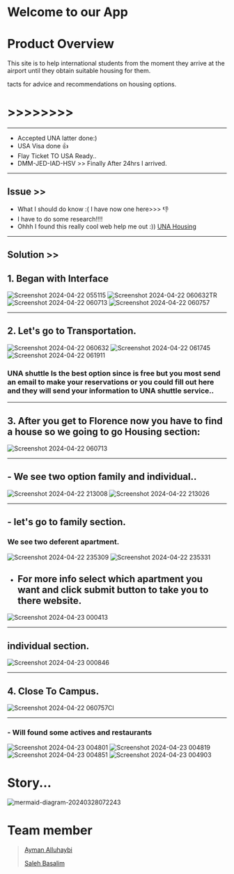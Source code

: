 # Welcome to our App

# Product Overview
This site is to help international students from the moment they arrive at the airport until they obtain suitable housing for them.

tacts for advice and recommendations on housing options.



# >>>>>>>>

***

* Accepted UNA latter done:)
* USA Visa done 👍 
* Flay Ticket TO USA Ready..
* DMM-JED-IAD-HSV >> Finally  After 24hrs I arrived.

***
## Issue >>
* What I should do know :( I have now one here>>> 👎
* I have to do some research!!!!
*  Ohhh I found this really cool web help me out :))
[UNA Housing](https://github.com/aalluhaybi1/Sturdy-Train-Team7)

***

## Solution >>
## 1. Began with Interface 
![Screenshot 2024-04-22 055115](https://github.com/aalluhaybi1/Sturdy-Train-Team7/assets/156353463/657cfb86-fcf0-4db7-83d0-de4d3a59e047)
![Screenshot 2024-04-22 060632TR](https://github.com/aalluhaybi1/Sturdy-Train-Team7/assets/156353463/a138c1c3-bb89-40e4-ae8d-934c66551fe6)
![Screenshot 2024-04-22 060713](https://github.com/aalluhaybi1/Sturdy-Train-Team7/assets/156353463/5b4becb7-63d5-493a-a409-4cdc10e6d13d)
![Screenshot 2024-04-22 060757](https://github.com/aalluhaybi1/Sturdy-Train-Team7/assets/156353463/e3f3de40-a537-4226-8159-942e8759fe38)
***


## 2. Let's go to Transportation.
![Screenshot 2024-04-22 060632](https://github.com/aalluhaybi1/Sturdy-Train-Team7/assets/156353463/d4dad4d1-c97a-4f31-96fc-2ebf1c28bf97)
![Screenshot 2024-04-22 061745](https://github.com/aalluhaybi1/Sturdy-Train-Team7/assets/156353463/d0966893-5b00-4d6f-91c1-4e0f6e61f36d)
![Screenshot 2024-04-22 061911](https://github.com/aalluhaybi1/Sturdy-Train-Team7/assets/156353463/485b297c-69be-498b-8ba9-4b920c806cfb)
### UNA shuttle Is the best option since is free but you most send an email to make your reservations or you could fill out here and they will send your information to UNA shuttle service..

***

## 3. After you get to Florence now you have to find a house so we going to go Housing section: 
![Screenshot 2024-04-22 060713](https://github.com/aalluhaybi1/Sturdy-Train-Team7/assets/156353463/662e07f4-6bcb-4fc6-84ab-d74e6c829f8e)

***

## - We see two option family and individual..
![Screenshot 2024-04-22 213008](https://github.com/aalluhaybi1/Sturdy-Train-Team7/assets/156353463/67f7dfcf-645a-4bb6-8667-9d45d9d545ed)
![Screenshot 2024-04-22 213026](https://github.com/aalluhaybi1/Sturdy-Train-Team7/assets/156353463/93705bc6-491b-4f57-844d-4456e3992acd)

***

## - let's go to family section.
### We see two deferent apartment.
![Screenshot 2024-04-22 235309](https://github.com/aalluhaybi1/Sturdy-Train-Team7/assets/156353463/d0c8d40c-e254-4ea6-a28a-4f125efc1f3b)
![Screenshot 2024-04-22 235331](https://github.com/aalluhaybi1/Sturdy-Train-Team7/assets/156353463/11cf1b94-a6ec-4c3c-a7af-e1c073bfc71f)
- ## For more info select which apartment you want and click submit button to take you to there website. 
![Screenshot 2024-04-23 000413](https://github.com/aalluhaybi1/Sturdy-Train-Team7/assets/156353463/9a440c67-00fd-4f05-8ada-e09ed45afb5d)

***
## individual section.
![Screenshot 2024-04-23 000846](https://github.com/aalluhaybi1/Sturdy-Train-Team7/assets/156353463/9314b934-eaa1-4274-a93e-d235ab681f06)

***

## 4. Close To Campus.
![Screenshot 2024-04-22 060757Cl](https://github.com/aalluhaybi1/Sturdy-Train-Team7/assets/156353463/a4d339f0-fb73-4fdc-a3c5-052c7b0834a1)

***
### - Will found some actives and restaurants
![Screenshot 2024-04-23 004801](https://github.com/aalluhaybi1/Sturdy-Train-Team7/assets/156353463/af91e6dc-4e3a-45a8-b144-1064c97f32e9)
![Screenshot 2024-04-23 004819](https://github.com/aalluhaybi1/Sturdy-Train-Team7/assets/156353463/e820b571-7fbf-4bea-b3db-0a3206704189)
![Screenshot 2024-04-23 004851](https://github.com/aalluhaybi1/Sturdy-Train-Team7/assets/156353463/943cff88-5cf9-4408-b22f-6769ac89013f)
![Screenshot 2024-04-23 004903](https://github.com/aalluhaybi1/Sturdy-Train-Team7/assets/156353463/3ac927f0-abd1-4205-889e-8d31f05a8084)




# Story...

![mermaid-diagram-20240328072243](https://github.com/aalluhaybi1/Sturdy-Train-Team7/assets/156353463/59152c39-f955-4a24-a163-584b0bf1e825)


# Team member
> [ Ayman Alluhaybi ]( https://github.com/aalluhaybi1 )
> 
> [ Saleh Basalim ]( https://github.com/salehmb89 )
> 


